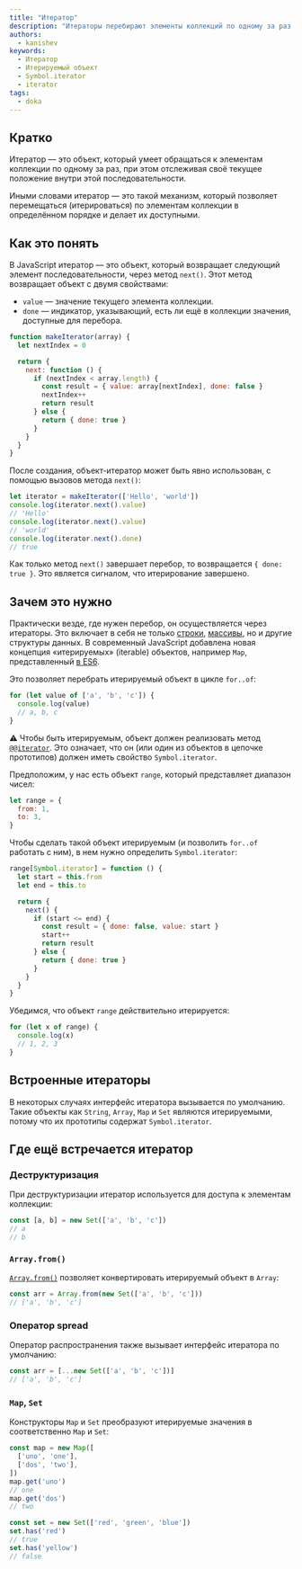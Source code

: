 ```yaml
---
title: "Итератор"
description: "Итераторы перебирают элементы коллекций по одному за раз, отслеживая своё положение"
authors:
  - kanishev
keywords:
  - Итератор
  - Итерируемый объект
  - Symbol.iterator
  - iterator
tags:
  - doka
---
```


## Кратко

Итератор — это объект, который умеет обращаться к элементам коллекции по одному за раз, при этом отслеживая своё текущее положение внутри этой последовательности.

Иными словами итератор — это такой механизм, который позволяет перемещаться (итерироваться) по элементам коллекции в определённом порядке и делает их доступными.

## Как это понять

В JavaScript итератор — это объект, который возвращает следующий элемент последовательности, через метод `next()`. Этот метод возвращает объект с двумя свойствами:

- `value` — значение текущего элемента коллекции.
- `done` — индикатор, указывающий, есть ли ещё в коллекции значения, доступные для перебора.

```js
function makeIterator(array) {
  let nextIndex = 0

  return {
    next: function () {
      if (nextIndex < array.length) {
        const result = { value: array[nextIndex], done: false }
        nextIndex++
        return result
      } else {
        return { done: true }
      }
    }
  }
}
```

После создания, объект-итератор может быть явно использован, с помощью вызовов метода `next()`:

```js
let iterator = makeIterator(['Hello', 'world'])
console.log(iterator.next().value)
// 'Hello'
console.log(iterator.next().value)
// 'world'
console.log(iterator.next().done)
// true
```

Как только метод `next()` завершает перебор, то возвращается `{ done: true }`. Это является сигналом, что итерирование завершено.

## Зачем это нужно

Практически везде, где нужен перебор, он осуществляется через итераторы. Это включает в себя не только [строки](/js/string/), [массивы](/js/arrays/), но и другие структуры данных. В современный JavaScript добавлена новая концепция «итерируемых» (iterable) объектов, например `Map`, представленный [в ES6](https://262.ecma-international.org/6.0).

Это позволяет перебрать итерируемый объект в цикле `for..of`:

```js
for (let value of ['a', 'b', 'c']) {
  console.log(value)
  // a, b, c
}
```

<aside>

⚠️ Чтобы быть итерируемым, объект должен реализовать метод [`@@iterator`](https://tc39.es/ecma262/#sec-iteration). Это означает, что он (или один из объектов в цепочке прототипов) должен иметь свойство `Symbol.iterator`.

</aside>

Предположим, у нас есть объект `range`, который представляет диапазон чисел:

```js
let range = {
  from: 1,
  to: 3,
}
```

Чтобы сделать такой объект итерируемым (и позволить `for..of` работать с ним), в нем нужно определить `Symbol.iterator`:

```js
range[Symbol.iterator] = function () {
  let start = this.from
  let end = this.to

  return {
    next() {
      if (start <= end) {
        const result = { done: false, value: start }
        start++
        return result
      } else {
        return { done: true }
      }
    }
  }
}
```

Убедимся, что объект `range` действительно итерируется:

```js
for (let x of range) {
  console.log(x)
  // 1, 2, 3
}
```

## Встроенные итераторы

В некоторых случаях интерфейс итератора вызывается по умолчанию. Такие объекты как `String`, `Array`, `Map` и `Set` являются итерируемыми, потому что их прототипы содержат `Symbol.iterator`.

## Где ещё встречается итератор

### Деструктуризация

При деструктуризации итератор используется для доступа к элементам коллекции:

```js
const [a, b] = new Set(['a', 'b', 'c'])
// a
// b
```

### `Array.from()`

[`Array.from()`](/js/array-from/) позволяет конвертировать итерируемый объект в `Array`:

```js
const arr = Array.from(new Set(['a', 'b', 'c']))
// ['a', 'b', 'c']
```

### Оператор spread

Оператор распространения также вызывает интерфейс итератора по умолчанию:

```js
const arr = [...new Set(['a', 'b', 'c'])]
// ['a', 'b', 'c']
```

### `Map`, `Set`

Конструкторы `Map` и `Set` преобразуют итерируемые значения в соответственно `Map` и `Set`:

```js
const map = new Map([
  ['uno', 'one'],
  ['dos', 'two'],
])
map.get('uno')
// one
map.get('dos')
// two

const set = new Set(['red', 'green', 'blue'])
set.has('red')
// true
set.has('yellow')
// false
```
